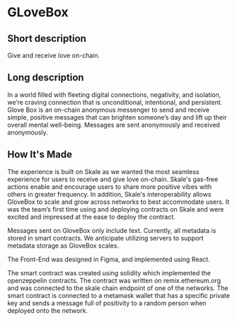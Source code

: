 # GLoveBox

## Short description

Give and receive love on-chain.

## Long description

In a world filled with fleeting digital connections, negativity, and isolation, we’re craving connection that is unconditional, intentional, and persistent. Glove Box is an on-chain anonymous messenger to send and receive simple, positive messages that can brighten someone’s day and lift up their overall mental well-being. Messages are sent anonymously and received anonymously.

## How It's Made

The experience is built on Skale as we wanted the most seamless experience for users to receive and give love on-chain. Skale's gas-free actions enable and encourage users to share more positive vibes with others in greater frequency. In addition, Skale's interoperability allows GloveBox to scale and grow across networks to best accommodate users. It was the team’s first time using and deploying contracts on Skale and were excited and impressed at the ease to deploy the contract.

Messages sent on GloveBox only include text. Currently, all metadata is stored in smart contracts. We anticipate utilizing servers to support metadata storage as GloveBox scales.

The Front-End was designed in Figma, and implemented using React.

The smart contract was created using solidity which implemented the openzeppelin contracts. The contract was written on remix.ethereum.org and was connected to the skale chain endpoint of one of the networks. The smart contract is connected to a metamask wallet that has a specific private key and sends a message full of positivity to a random person when deployed onto the network.
